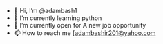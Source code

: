 - 👋 Hi, I’m @adambash1
- 🌱 I’m currently learning python
- 💞️ I’m currently open for A new job opportunity
- 📫 How to reach me [adambashir201@yahoo.com 

<!---
adambash1/adambash1 is a ✨ special ✨ repository because its `README.md` (this file) appears on your GitHub profile.
You can click the Preview link to take a look at your changes.
--->

